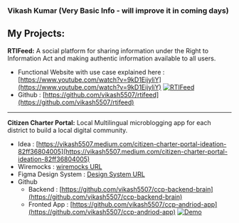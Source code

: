 ### Vikash Kumar (Very Basic Info - will improve it in coming days)

## My Projects:
**RTIFeed:** A social platform for sharing information under the Right to Information Act and making authentic information available to all users. 
   - Functional Website with use case explained here : [https://www.youtube.com/watch?v=9kD1EijyliY](https://www.youtube.com/watch?v=9kD1EijyliY)
   [![RTIFeed](https://img.youtube.com/vi/9kD1EijyliY/0.jpg)](https://www.youtube.com/watch?v=9kD1EijyliY)
   - Github : [https://github.com/vikash5507/rtifeed](https://github.com/vikash5507/rtifeed) 

--------------------

**Citizen Charter Portal:** Local Multilingual microblogging app for each district to build a local digital community. 
   - Idea : [https://vikash5507.medium.com/citizen-charter-portal-ideation-82ff36804005](https://vikash5507.medium.com/citizen-charter-portal-ideation-82ff36804005) 
   - Wiremocks : [wiremocks URL](https://share.balsamiq.com/ps/tQWQFuN76pb26Nbtj1txUa?r=2278&f=N4IgUiBcCMA0IDkpxAYWfAMhkAhHAsjgFo4DSUA2gLoC%2BQA%3D)
   - Figma Design System : [Design System URL](https://www.figma.com/file/goCI2ufHU092xW8OZyyh3I/Design-System?node-id=0%3A1)
   - Github
     - Backend : [https://github.com/vikash5507/ccp-backend-brain](https://github.com/vikash5507/ccp-backend-brain)
     - Fronted App : [https://github.com/vikash5507/ccp-andriod-app](https://github.com/vikash5507/ccp-andriod-app) 
     [![Demo](https://img.youtube.com/vi/B5QXBRnWPeA/0.jpg)](https://www.youtube.com/watch?v=B5QXBRnWPeA)
